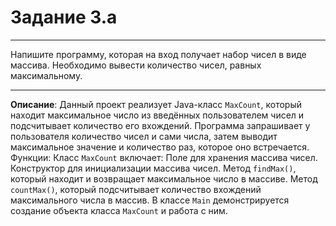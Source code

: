 # Задание 3.a
***
Напишите программу, которая на вход получает набор чисел в виде массива. Необходимо вывести количество чисел, равных максимальному.
***

**Описание**: Данный проект реализует Java-класс  `MaxCount`, который находит максимальное число из введённых пользователем чисел и подсчитывает количество его вхождений. Программа запрашивает у пользователя количество чисел и сами числа, затем выводит максимальное значение и количество раз, которое оно встречается.
Функции:
Класс `MaxCount` включает:
    Поле для хранения массива чисел.
    Конструктор для инициализации массива чисел.
    Метод `findMax()`, который находит и возвращает максимальное число в массиве.
    Метод `countMax()`, который подсчитывает количество вхождений максимального числа в массив.
В классе `Main` демонстрируется создание объекта класса `MaxCount` и работа с ним.